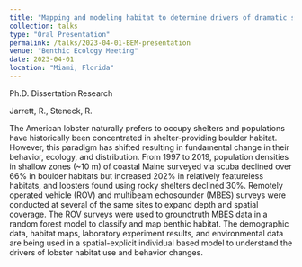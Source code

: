 ```yaml
---
title: "Mapping and modeling habitat to determine drivers of dramatic shifts in American lobster demography in the Gulf of Maine"
collection: talks
type: "Oral Presentation"
permalink: /talks/2023-04-01-BEM-presentation
venue: "Benthic Ecology Meeting"
date: 2023-04-01
location: "Miami, Florida"
---
```


Ph.D. Dissertation Research 

Jarrett, R., Steneck, R.

The American lobster naturally prefers to occupy shelters and populations have historically been concentrated in shelter-providing boulder habitat. However, this paradigm has shifted resulting in fundamental change in their behavior, ecology, and distribution. From 1997 to 2019, population densities in shallow zones (~10 m) of coastal Maine surveyed via scuba declined over 66% in boulder habitats but increased 202% in relatively featureless habitats, and lobsters found using rocky shelters declined 30%. Remotely operated vehicle (ROV) and multibeam echosounder (MBES) surveys were conducted at several of the same sites to expand depth and spatial coverage. The ROV surveys were used to groundtruth MBES data in a random forest model to classify and map benthic habitat. The demographic data, habitat maps, laboratory experiment results, and environmental data are being used in a spatial-explicit individual based model to understand the drivers of lobster habitat use and behavior changes.
